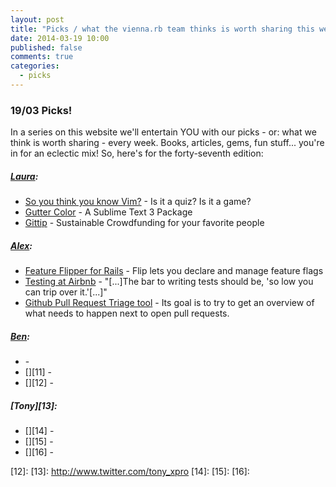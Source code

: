 ```yaml
---
layout: post
title: "Picks / what the vienna.rb team thinks is worth sharing this week"
date: 2014-03-19 10:00
published: false
comments: true
categories:
  - picks
---
```


### 19/03 Picks!

In a series on this website we'll entertain YOU with our picks - or: what we think is worth sharing - every week.
Books, articles, gems, fun stuff... you're in for an eclectic mix! So, here's for the forty-seventh edition:

##### [Laura][1]:
  - [So you think you know Vim?][2] - Is it a quiz? Is it a game?
  - [Gutter Color][3] - A Sublime Text 3 Package
  - [Gittip][4] - Sustainable Crowdfunding for your favorite people

##### [Alex][5]:
  - [Feature Flipper for Rails][6] - Flip lets you declare and manage feature flags
  - [Testing at Airbnb][7] - "[...]The bar to writing tests should be, 'so low you can trip over it.'[...]"
  - [Github Pull Request Triage tool][8] - Its goal is to try to get an overview of what needs to happen next to open pull requests.

##### [Ben][9]:
  - [][10] -
  - [][11] -
  - [][12] -

##### [Tony][13]:
  - [][14] -
  - [][15] -
  - [][16] -


[1]: http://www.twitter.com/alicetragedy
[2]: http://vim-adventures.com/quiz
[3]: https://sublime.wbond.net/packages/Gutter%20Color
[4]: https://www.gittip.com
[5]: http://www.twitter.com/alexandertacho
[6]: https://github.com/pda/flip
[7]: http://nerds.airbnb.com/testing-at-airbnb/
[8]: http://www.peterbe.com/plog/github-pr-triage
[9]: http://www.twitter.com/beanieboi
[10]:
[11]:
[12]:
[13]: http://www.twitter.com/tony_xpro
[14]:
[15]:
[16]:
